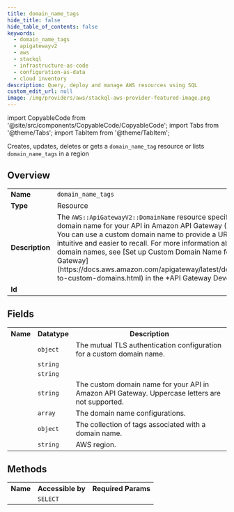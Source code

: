 ```yaml
---
title: domain_name_tags
hide_title: false
hide_table_of_contents: false
keywords:
  - domain_name_tags
  - apigatewayv2
  - aws
  - stackql
  - infrastructure-as-code
  - configuration-as-data
  - cloud inventory
description: Query, deploy and manage AWS resources using SQL
custom_edit_url: null
image: /img/providers/aws/stackql-aws-provider-featured-image.png
---
```


import CopyableCode from '@site/src/components/CopyableCode/CopyableCode';
import Tabs from '@theme/Tabs';
import TabItem from '@theme/TabItem';

Creates, updates, deletes or gets a <code>domain_name_tag</code> resource or lists <code>domain_name_tags</code> in a region

## Overview
<table><tbody>
<tr><td><b>Name</b></td><td><code>domain_name_tags</code></td></tr>
<tr><td><b>Type</b></td><td>Resource</td></tr>
<tr><td><b>Description</b></td><td>The <code>AWS::ApiGatewayV2::DomainName</code> resource specifies a custom domain name for your API in Amazon API Gateway (API Gateway). <br />You can use a custom domain name to provide a URL that's more intuitive and easier to recall. For more information about using custom domain names, see &#91;Set up Custom Domain Name for an API in API Gateway&#93;(https://docs.aws.amazon.com/apigateway/latest/developerguide/how-to-custom-domains.html) in the *API Gateway Developer Guide*.</td></tr>
<tr><td><b>Id</b></td><td><CopyableCode code="aws.apigatewayv2.domain_name_tags" /></td></tr>
</tbody></table>

## Fields
<table><tbody><tr><th>Name</th><th>Datatype</th><th>Description</th></tr><tr><td><CopyableCode code="mutual_tls_authentication" /></td><td><code>object</code></td><td>The mutual TLS authentication configuration for a custom domain name.</td></tr>
<tr><td><CopyableCode code="regional_hosted_zone_id" /></td><td><code>string</code></td><td></td></tr>
<tr><td><CopyableCode code="regional_domain_name" /></td><td><code>string</code></td><td></td></tr>
<tr><td><CopyableCode code="domain_name" /></td><td><code>string</code></td><td>The custom domain name for your API in Amazon API Gateway. Uppercase letters are not supported.</td></tr>
<tr><td><CopyableCode code="domain_name_configurations" /></td><td><code>array</code></td><td>The domain name configurations.</td></tr>
<tr><td><CopyableCode code="tags" /></td><td><code>object</code></td><td>The collection of tags associated with a domain name.</td></tr>
<tr><td><CopyableCode code="region" /></td><td><code>string</code></td><td>AWS region.</td></tr>
</tbody></table>

## Methods

<table><tbody>
  <tr>
    <th>Name</th>
    <th>Accessible by</th>
    <th>Required Params</th>
  </tr>
  <tr>
    <td><CopyableCode code="view" /></td>
    <td><code>SELECT</code></td>
    <td><CopyableCode code="region" /></td>
  </tr>
</tbody></table>








